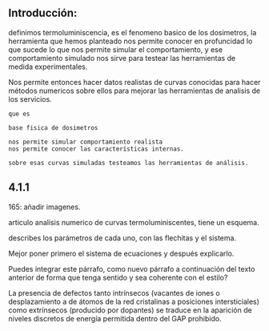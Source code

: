 ## Introducción:

definimos termoluminiscencia, es el fenomeno basico de los dosimetros, la herramienta que hemos planteado nos permite conocer en profuncidad lo que sucede lo que nos permite simular el comportamiento, y ese comportamiento simulado nos sirve para testear las herramientas de medida experimentales.

Nos permite entonces hacer datos realistas de curvas conocidas para hacer métodos numericos sobre ellos para mejorar las herramientas de analisis de los servicios.

    que es

    base fisica de dosimetros

    nos permite simular comportamiento realista
    nos permite conocer las características internas.

    sobre esas curvas simuladas testeamos las herramientas de análisis.


## 4.1.1

165: añadir imagenes.

articulo analisis numerico de curvas termoluminiscentes, tiene un esquema.

describes los parámetros de cada uno, con las flechitas y el sistema.



Mejor poner primero el sistema de ecuaciones y después explicarlo.

Puedes integrar este párrafo, como nuevo párrafo a continuación del texto anterior de forma que tenga sentido y sea coherente con el estilo?

La presencia de defectos tanto intrínsecos (vacantes de iones o desplazamiento a de átomos de la red cristalinas a posiciones intersticiales) como extrínsecos (producido por dopantes) se traduce en la aparición de niveles discretos de energía permitida dentro del GAP prohibido.